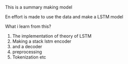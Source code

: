 This is a summary making model

En effort is made to use the data and make a LSTM model

What i learn from this?

1. The implementation of theory of LSTM
2. Making a stack lstm encoder
3. and a decoder
4. preprocessing
5. Tokenization etc
